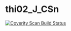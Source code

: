 # thi02_J_CSn
<a href="https://scan.coverity.com/projects/wendyzhang1121-thi02_j_csn">
  <img alt="Coverity Scan Build Status"
       src="https://scan.coverity.com/projects/9564/badge.svg"/>
</a>
